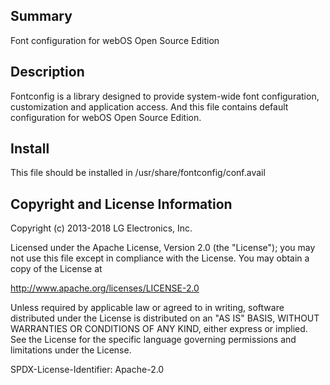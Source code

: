 Summary
-------
Font configuration for webOS Open Source Edition

Description
-----------
Fontconfig is a library designed to provide system-wide font configuration,
customization and application access.
And this file contains default configuration for webOS Open Source Edition.

Install
-------
This file should be installed in /usr/share/fontconfig/conf.avail

Copyright and License Information
---------------------------------
Copyright (c) 2013-2018 LG Electronics, Inc.

Licensed under the Apache License, Version 2.0 (the "License");
you may not use this file except in compliance with the License.
You may obtain a copy of the License at

http://www.apache.org/licenses/LICENSE-2.0

Unless required by applicable law or agreed to in writing, software
distributed under the License is distributed on an "AS IS" BASIS,
WITHOUT WARRANTIES OR CONDITIONS OF ANY KIND, either express or implied.
See the License for the specific language governing permissions and
limitations under the License.

SPDX-License-Identifier: Apache-2.0
